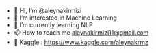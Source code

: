 - 👋 Hi, I’m @aleynakirmizi
- 👀 I’m interested in Machine Learning 
- 🌱 I’m currently learning NLP 
- 📫 How to reach me aleynakirmizi11@gmail.com
- 💞️ Kaggle : https://www.kaggle.com/aleynakrmz
<!---
aleynakirmizi/aleynakirmizi is a ✨ special ✨ repository because its `README.md` (this file) appears on your GitHub profile.
You can click the Preview link to take a look at your changes.
--->
